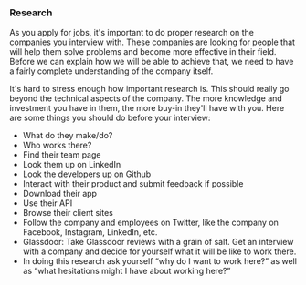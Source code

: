 ### Research

As you apply for jobs, it's important to do proper research on the companies you interview with. These companies are looking for people that will help them solve problems and become more effective in their field. Before we can explain how we will be able to achieve that, we need to have a fairly complete understanding of the company itself.

It's hard to stress enough how important research is. This should really go beyond the technical aspects of the company. The more knowledge and investment you have in them, the more buy-in they'll have with you. Here are some things you should do before your interview:

* What do they make/do?
* Who works there?
* Find their team page
* Look them up on LinkedIn
* Look the developers up on Github
* Interact with their product and submit feedback if possible
* Download their app
* Use their API
* Browse their client sites
* Follow the company and employees on Twitter, like the company on Facebook, Instagram, LinkedIn, etc.
* Glassdoor: Take Glassdoor reviews with a grain of salt. Get an interview with a company and decide for yourself what it will be like to work there.
* In doing this research ask yourself “why do I want to work here?” as well as “what hesitations might I have about working here?”
